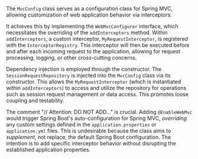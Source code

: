 The `MvcConfig` class serves as a configuration class for Spring MVC, allowing customization of web application behavior via interceptors. 

It achieves this by implementing the `WebMvcConfigurer` interface, which necessitates the overriding of the `addInterceptors` method. Within `addInterceptors`, a custom interceptor, `MyRequestInterceptor`, is registered with the `InterceptorRegistry`. This interceptor will then be executed before and after each incoming request to the application, allowing for request processing, logging, or other cross-cutting concerns.

Dependency injection is employed through the constructor. The `SessionRequestRepository` is injected into the `MvcConfig` class via its constructor. This allows the `MyRequestInterceptor` (which is instantiated within `addInterceptors`) to access and utilize the repository for operations such as session request management or data access. This promotes loose coupling and testability.

The comment "// Attention: DO NOT ADD..." is crucial. Adding `@EnableWebMvc` would trigger Spring Boot's auto-configuration for Spring MVC, *overriding* any custom settings defined in the `application.properties` or `application.yml` files.  This is undesirable because the class aims to *supplement*, not replace, the default Spring Boot configuration. The intention is to add specific interceptor behavior without disrupting the established application properties.
